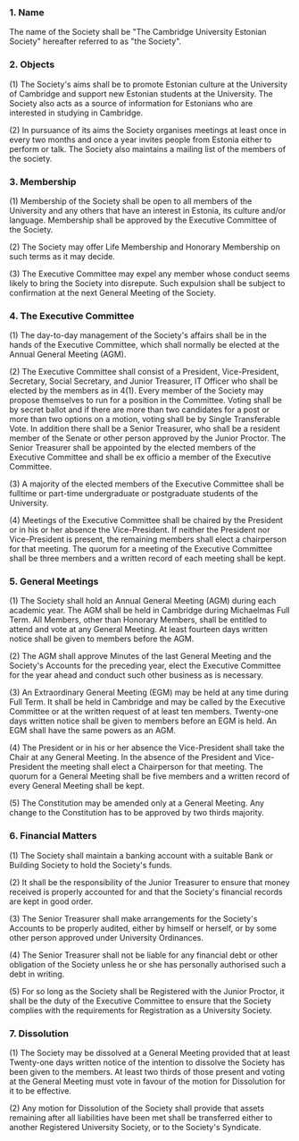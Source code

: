 ### 1. Name

The name of the Society shall be "The Cambridge University Estonian
Society" hereafter referred to as "the Society".

### 2. Objects

(1) The Society's aims shall be to promote Estonian culture at the
University of Cambridge and support new Estonian students at the
University. The Society also acts as a source of information for
Estonians who are interested in studying in Cambridge.

(2) In pursuance of its aims the Society organises meetings at least
once in every two months and once a year invites people from Estonia
either to perform or talk. The Society also maintains a mailing list
of the members of the society.

### 3. Membership

(1) Membership of the Society shall be open to all members of the
University and any others that have an interest in Estonia, its
culture and/or language. Membership shall be approved by the Executive
Committee of the Society.

(2) The Society may offer Life Membership and Honorary Membership on
such terms as it may decide.

(3) The Executive Committee may expel any member whose conduct seems
likely to bring the Society into disrepute. Such expulsion shall be
subject to confirmation at the next General Meeting of the Society.

### 4. The Executive Committee

(1) The day-to-day management of the Society's affairs shall be in the
hands of the Executive Committee, which shall normally be elected at
the Annual General Meeting (AGM).

(2) The Executive Committee shall consist of a President,
Vice-President, Secretary, Social Secretary, and Junior Treasurer, IT
Officer who shall be elected by the members as in 4(1). Every member
of the Society may propose themselves to run for a position in the
Committee. Voting shall be by secret ballot and if there are more than
two candidates for a post or more than two options on a motion, voting
shall be by Single Transferable Vote. In addition there shall be a
Senior Treasurer, who shall be a resident member of the Senate or
other person approved by the Junior Proctor. The Senior Treasurer
shall be appointed by the elected members of the Executive Committee
and shall be ex officio a member of the Executive Committee.

(3) A majority of the elected members of the Executive Committee shall
be fulltime or part-time undergraduate or postgraduate students of the
University.

(4) Meetings of the Executive Committee shall be chaired by the
President or in his or her absence the Vice-President. If neither the
President nor Vice-President is present, the remaining members shall
elect a chairperson for that meeting. The quorum for a meeting of the
Executive Committee shall be three members and a written record of
each meeting shall be kept.

### 5. General Meetings

(1) The Society shall hold an Annual General Meeting (AGM) during each
academic year. The AGM shall be held in Cambridge during Michaelmas
Full Term. All Members, other than Honorary Members, shall be entitled
to attend and vote at any General Meeting. At least fourteen days
written notice shall be given to members before the AGM.

(2) The AGM shall approve Minutes of the last General Meeting and the
Society's Accounts for the preceding year, elect the Executive
Committee for the year ahead and conduct such other business as is
necessary.

(3) An Extraordinary General Meeting (EGM) may be held at any time
during Full Term. It shall be held in Cambridge and may be called by
the Executive Committee or at the written request of at least ten
members. Twenty-one days written notice shall be given to members
before an EGM is held. An EGM shall have the same powers as an AGM.

(4) The President or in his or her absence the Vice-President shall
take the Chair at any General Meeting. In the absence of the President
and Vice-President the meeting shall elect a Chairperson for that
meeting. The quorum for a General Meeting shall be five members and a
written record of every General Meeting shall be kept.

(5) The Constitution may be amended only at a General Meeting. Any
change to the Constitution has to be approved by two thirds majority.

### 6. Financial Matters

(1) The Society shall maintain a banking account with a suitable Bank
or Building Society to hold the Society's funds.

(2) It shall be the responsibility of the Junior Treasurer to ensure
that money received is properly accounted for and that the Society's
financial records are kept in good order.

(3) The Senior Treasurer shall make arrangements for the Society's
Accounts to be properly audited, either by himself or herself, or by
some other person approved under University Ordinances.

(4) The Senior Treasurer shall not be liable for any financial debt or
other obligation of the Society unless he or she has personally
authorised such a debt in writing.

(5) For so long as the Society shall be Registered with the Junior
Proctor, it shall be the duty of the Executive Committee to ensure
that the Society complies with the requirements for Registration as a
University Society.

### 7. Dissolution

(1) The Society may be dissolved at a General Meeting provided that at
least Twenty-one days written notice of the intention to dissolve the
Society has been given to the members. At least two thirds of those
present and voting at the General Meeting must vote in favour of the
motion for Dissolution for it to be effective.

(2) Any motion for Dissolution of the Society shall provide that
assets remaining after all liabilities have been met shall be
transferred either to another Registered University Society, or to the
Society's Syndicate.
